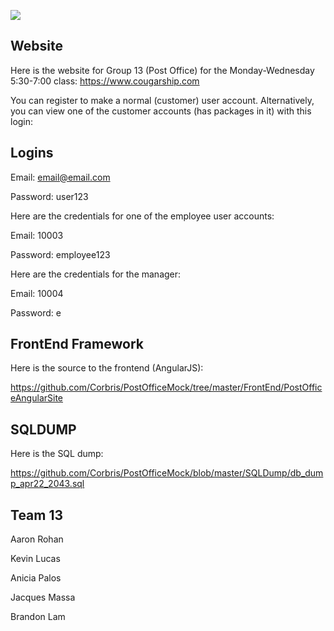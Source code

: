 
![](https://i.ibb.co/XVhJxqx/2e490f2c-647c-4b2d-a271-82195a06561f.png)

## Website

Here is the website for Group 13 (Post Office) for the Monday-Wednesday 5:30-7:00 class: https://www.cougarship.com

You can register to make a normal (customer) user account. Alternatively, you can view one of the customer accounts (has packages in it) with this login:

## Logins

Email: email@email.com

Password: user123

Here are the credentials for one of the employee user accounts:

Email: 10003

Password: employee123

Here are the credentials for the manager:

Email: 10004

Password: e

## FrontEnd Framework

Here is the source to the frontend (AngularJS):

https://github.com/Corbris/PostOfficeMock/tree/master/FrontEnd/PostOfficeAngularSite

## SQLDUMP

Here is the SQL dump:

https://github.com/Corbris/PostOfficeMock/blob/master/SQLDump/db_dump_apr22_2043.sql

## Team 13

Aaron Rohan

Kevin Lucas

Anicia Palos

Jacques Massa

Brandon Lam
